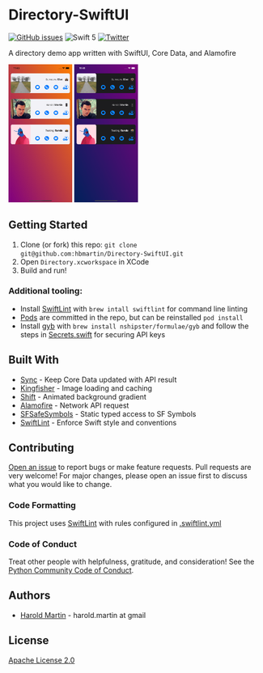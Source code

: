 # Directory-SwiftUI

[![GitHub issues](https://img.shields.io/github/issues-raw/hbmartin/Directory-SwiftUI.svg)](https://github.com/hbmartin/Directory-SwiftUI/issues)
![Swift 5](https://img.shields.io/badge/swift-5-orange.svg)
[![Twitter](https://img.shields.io/badge/twitter-@hmartin-blue.svg?style=flat)](https://twitter.com/hmartin)


A directory demo app written with SwiftUI, Core Data, and Alamofire

<img src="docs/screenshots/light.png" width="25%"/>
<img src="docs/screenshots/dark.png" width="25%"/>

## Getting Started
1. Clone (or fork) this repo: ``git clone git@github.com:hbmartin/Directory-SwiftUI.git``
2. Open ``Directory.xcworkspace`` in XCode
3. Build and run!

### Additional tooling:
* Install [SwiftLint](https://realm.github.io/SwiftLint/) with ``brew intall swiftlint`` for command line linting
* [Pods](https://cocoapods.org/) are committed in the repo, but can be reinstalled ``pod install``
* Install [gyb](https://nshipster.com/swift-gyb/) with ``brew install nshipster/formulae/gyb`` and follow the steps in [Secrets.swift](https://github.com/hbmartin/Directory-SwiftUI/blob/master/Directory/Data/Secrets.swift) for securing API keys

## Built With

* [Sync](https://github.com/3lvis/Sync) - Keep Core Data updated with API result
* [Kingfisher](https://github.com/onevcat/Kingfisher) - Image loading and caching
* [Shift](https://github.com/andre991/Shift) - Animated background gradient
* [Alamofire](https://github.com/Alamofire/Alamofire) - Network API request
* [SFSafeSymbols](https://github.com/piknotech/SFSafeSymbols) - Static typed access to SF Symbols
* [SwiftLint](https://realm.github.io/SwiftLint/) - Enforce Swift style and conventions

## Contributing

[Open an issue](https://github.com/hbmartin/Directory-SwiftUI/issues/new) to report bugs or make feature requests. Pull requests are very welcome! For major changes, please open an issue first to discuss what you would like to change.

### Code Formatting

This project uses [SwiftLint](https://realm.github.io/SwiftLint/) with rules configured in [.swiftlint.yml](https://github.com/hbmartin/Directory-SwiftUI/blob/master/.swiftlint.yml)

### Code of Conduct

Treat other people with helpfulness, gratitude, and consideration! See the [Python Community Code of Conduct](https://www.python.org/psf/codeofconduct/).

## Authors

* [Harold Martin](https://www.linkedin.com/in/harold-martin-98526971/) - harold.martin at gmail

## License

[Apache License 2.0](LICENSE.txt)
